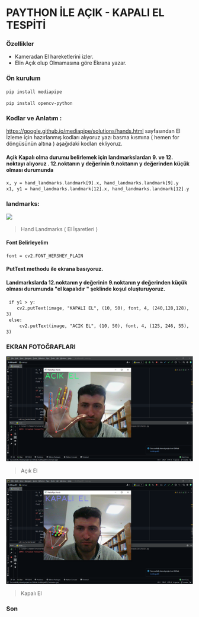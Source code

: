 # PAYTHON İLE AÇIK - KAPALI EL TESPİTİ

### Özellikler

- Kameradan El hareketlerini izler.
- Elin Açık olup Olmamasına göre Ekrana yazar.

### Ön kurulum

`pip install mediapipe`

`pip install opencv-python`

### Kodlar ve Anlatım :

https://google.github.io/mediapipe/solutions/hands.html  sayfasından El İzleme için hazırlanmış kodları alıyoruz yazı
basma kısmına ( hemen for döngüsünün altına ) aşağıdaki kodları ekliyoruz.

#### Açik Kapalı olma durumu belirlemek için landmarkslardan 9. ve 12. noktayı alıyoruz . 12.noktanın y değerinin 9.noktanın y değerinden küçük olması durumunda

    x, y = hand_landmarks.landmark[9].x, hand_landmarks.landmark[9].y
    x1, y1 = hand_landmarks.landmark[12].x, hand_landmarks.landmark[12].y

### landmarks:

![](https://google.github.io/mediapipe/images/mobile/hand_landmarks.png)
> Hand Landmarks ( El İşaretleri )

#### Font Belirleyelim

    font = cv2.FONT_HERSHEY_PLAIN

#### PutText methodu ile ekrana basıyoruz.

#### Landmarkslarda 12.noktanın y değerinin 9.noktanın y değerinden küçük olması durumunda "el kapalıdır " şeklinde koşul oluşturuyoruz.

     if y1 > y:
     	cv2.putText(image, "KAPALI EL", (10, 50), font, 4, (240,128,128), 3)
     else:
         cv2.putText(image, "ACIK EL", (10, 50), font, 4, (125, 246, 55), 3)

### EKRAN FOTOĞRAFLARI


![](resimler/acik_el.PNG)
>Açık El

![](resimler/kapalı_el.PNG)

> Kapalı El

### Son
